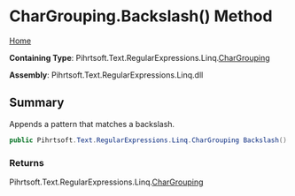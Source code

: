 # CharGrouping\.Backslash\(\) Method

[Home](../../../../../../README.md)

**Containing Type**: Pihrtsoft\.Text\.RegularExpressions\.Linq\.[CharGrouping](../README.md)

**Assembly**: Pihrtsoft\.Text\.RegularExpressions\.Linq\.dll

## Summary

Appends a pattern that matches a backslash\.

```csharp
public Pihrtsoft.Text.RegularExpressions.Linq.CharGrouping Backslash()
```

### Returns

Pihrtsoft\.Text\.RegularExpressions\.Linq\.[CharGrouping](../README.md)

